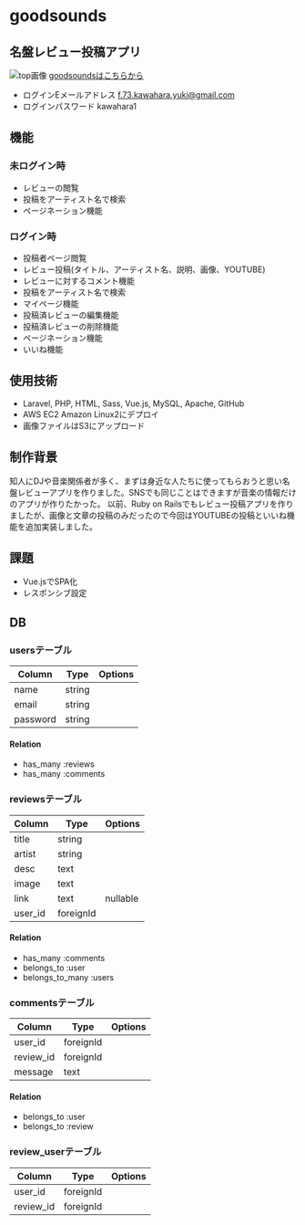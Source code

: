# goodsounds


## 名盤レビュー投稿アプリ
![top画像](https://user-images.githubusercontent.com/62545741/98650144-d5cf1500-237b-11eb-8648-111533b76f47.png)
[goodsoundsはこちらから](http://13.113.190.125//)
- ログインEメールアドレス f.73.kawahara.yuki@gmail.com
- ログインパスワード kawahara1

## 機能
### 未ログイン時
- レビューの閲覧
- 投稿をアーティスト名で検索
- ページネーション機能

### ログイン時
- 投稿者ページ閲覧
- レビュー投稿(タイトル、アーティスト名、説明、画像、YOUTUBE)
- レビューに対するコメント機能
- 投稿をアーティスト名で検索
- マイページ機能
- 投稿済レビューの編集機能
- 投稿済レビューの削除機能
- ページネーション機能
- いいね機能

## 使用技術

- Laravel, PHP, HTML, Sass, Vue.js, MySQL, Apache, GitHub
- AWS EC2 Amazon Linux2にデプロイ
- 画像ファイルはS3にアップロード

## 制作背景
知人にDJや音楽関係者が多く、まずは身近な人たちに使ってもらおうと思い名盤レビューアプリを作りました。SNSでも同じことはできますが音楽の情報だけのアプリが作りたかった。
以前、Ruby on Railsでもレビュー投稿アプリを作りましたが、画像と文章の投稿のみだったので今回はYOUTUBEの投稿といいね機能を追加実装しました。

## 課題
- Vue.jsでSPA化 
- レスポンシブ設定

## DB

### usersテーブル
|Column|Type|Options|
|------|----|-------|
|name|string|  |
|email|string|  |
|password|string|  |
#### Relation
- has_many :reviews
- has_many :comments

### reviewsテーブル
|Column|Type|Options|
|------|----|-------|
|title|string|  |
|artist|string|  |
|desc|text|  |
|image|text|  |
|link|text|nullable|
|user_id|foreignId|  |
#### Relation
- has_many :comments
- belongs_to :user
- belongs_to_many :users

### commentsテーブル
|Column|Type|Options|
|------|----|-------|
|user_id|foreignId|  |
|review_id|foreignId|  |
|message|text|  |
#### Relation
- belongs_to :user
- belongs_to :review

### review_userテーブル
|Column|Type|Options|
|------|----|-------|
|user_id|foreignId|  |
|review_id|foreignId|  |

